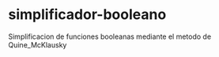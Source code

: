 # simplificador-booleano
Simplificacion de funciones booleanas mediante el metodo de Quine_McKlausky
